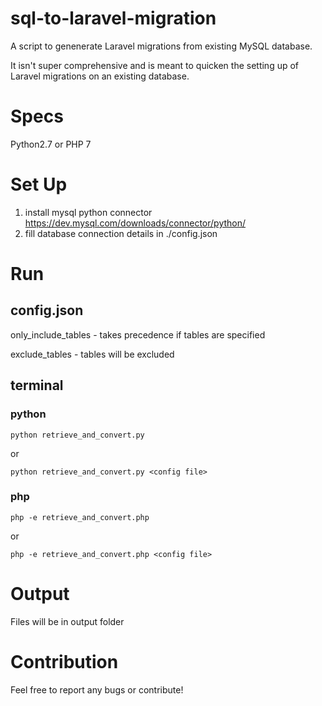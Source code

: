 # sql-to-laravel-migration

A script to genenerate Laravel migrations from existing MySQL database.

It isn't super comprehensive and is meant to quicken the setting up of Laravel migrations on an existing database.

# Specs

Python2.7 or PHP 7

# Set Up

1. install mysql python connector https://dev.mysql.com/downloads/connector/python/
2. fill database connection details in ./config.json

# Run

## config.json

only_include_tables - takes precedence if tables are specified

exclude_tables - tables will be excluded

## terminal

### python

```
python retrieve_and_convert.py
```

or

```
python retrieve_and_convert.py <config file>
```

### php

```
php -e retrieve_and_convert.php
```

or

```
php -e retrieve_and_convert.php <config file>
```

# Output

Files will be in output folder

# Contribution

Feel free to report any bugs or contribute!
